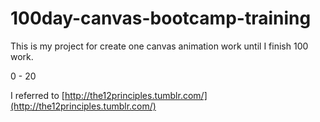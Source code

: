 100day-canvas-bootcamp-training
===============================

This is my project for create one canvas animation work until I finish 100 work.

0 - 20

I referred to [http://the12principles.tumblr.com/](http://the12principles.tumblr.com/)
